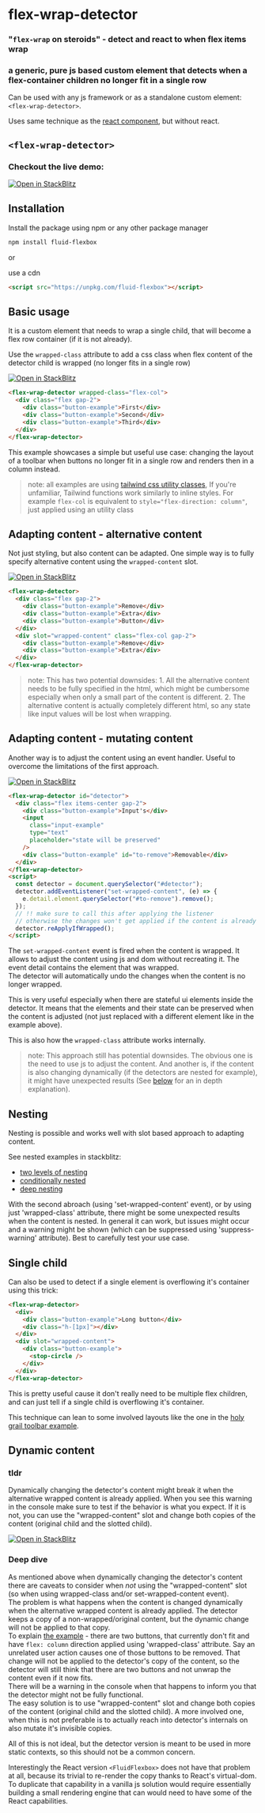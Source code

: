 # flex-wrap-detector

### "`flex-wrap` on steroids" - detect and react to when flex items wrap

### a generic, pure js based custom element that detects when a flex-container children no longer fit in a single row

Can be used with any js framework or as a standalone custom element: `<flex-wrap-detector>`.

Uses same technique as the [react component](https://github.com/arturmarc/fluid-flexbox), but without react.

## `<flex-wrap-detector>`

### Checkout the live demo:

[![Open in StackBlitz](https://developer.stackblitz.com/img/open_in_stackblitz.svg)](https://stackblitz.com/~/github.com/arturmarc/fluid-flexbox?file=src/usage/html-examples/basic-usage.html)

## Installation

Install the package using npm or any other package manager

```bash
npm install fluid-flexbox
```

or

use a cdn

```html
<script src="https://unpkg.com/fluid-flexbox"></script>
```

## Basic usage

It is a custom element that needs to wrap a single child, that will become a flex row container (if it is not already).

Use the `wrapped-class` attribute to add a css class when flex content of the detector child is wrapped (no longer fits in a single row)

[![Open in StackBlitz](https://developer.stackblitz.com/img/open_in_stackblitz_small.svg)](https://stackblitz.com/~/github.com/arturmarc/fluid-flexbox?file=src/usage/html-examples/basic-usage.html)

```html
<flex-wrap-detector wrapped-class="flex-col">
  <div class="flex gap-2">
    <div class="button-example">First</div>
    <div class="button-example">Second</div>
    <div class="button-example">Third</div>
  </div>
</flex-wrap-detector>
```

This example showcases a simple but useful use case: changing the layout of a toolbar when buttons no longer fit in a single row and renders then in a column instead.

> note: all examples are using [tailwind css utility classes](), If you're unfamiliar, Tailwind functions work similarly to inline styles. For example `flex-col` is equivalent to `style="flex-direction: column"`, just applied using an utility class

## Adapting content - alternative content

Not just styling, but also content can be adapted. One simple way is to fully specify alternative content using the `wrapped-content` slot.

[![Open in StackBlitz](https://developer.stackblitz.com/img/open_in_stackblitz_small.svg)](https://stackblitz.com/~/github.com/arturmarc/fluid-flexbox?file=src/usage/html-examples/adapting-content.html)

```html
<flex-wrap-detector>
  <div class="flex gap-2">
    <div class="button-example">Remove</div>
    <div class="button-example">Extra</div>
    <div class="button-example">Button</div>
  </div>
  <div slot="wrapped-content" class="flex-col gap-2">
    <div class="button-example">Remove</div>
    <div class="button-example">Extra</div>
  </div>
</flex-wrap-detector>
```

> note: This has two potential downsides: 1. All the alternative content needs to be fully specified in the html, which might be cumbersome especially when only a small part of the content is different. 2. The alternative content is actually completely different html, so any state like input values will be lost when wrapping.

## Adapting content - mutating content

Another way is to adjust the content using an event handler. Useful to overcome the limitations of the first approach.

[![Open in StackBlitz](https://developer.stackblitz.com/img/open_in_stackblitz_small.svg)](https://stackblitz.com/~/github.com/arturmarc/fluid-flexbox?file=src/usage/html-examples/adapting-content-mutating.html)

```html
<flex-wrap-detector id="detector">
  <div class="flex items-center gap-2">
    <div class="button-example">Input's</div>
    <input
      class="input-example"
      type="text"
      placeholder="state will be preserved"
    />
    <div class="button-example" id="to-remove">Removable</div>
  </div>
</flex-wrap-detector>
<script>
  const detector = document.querySelector("#detector");
  detector.addEventListener("set-wrapped-content", (e) => {
    e.detail.element.querySelector("#to-remove").remove();
  });
  // !! make sure to call this after applying the listener
  // otherwise the changes won't get applied if the content is already wrapped
  detector.reApplyIfWrapped();
</script>
```

The `set-wrapped-content` event is fired when the content is wrapped. It allows to adjust the content using js and dom without recreating it. The event detail contains the element that was wrapped. \
The detector will automatically undo the changes when the content is no longer wrapped.

This is very useful especially when there are stateful ui elements inside the detector. It means that the elements and their state can be preserved when the content is adjusted (not just replaced with a different element like in the example above).

This is also how the `wrapped-class` attribute works internally.

> note: This approach still has potential downsides. The obvious one is the need to use js to adjust the content. And another is, if the content is also changing dynamically (if the detectors are nested for example), it might have unexpected results (See [below](#dynamic-content) for an in depth explanation).

## Nesting

Nesting is possible and works well with slot based approach to adapting content.

See nested examples in stackblitz:

- [two levels of nesting](https://stackblitz.com/~/github.com/arturmarc/fluid-flexbox?file=src/usage/html-examples/two-levels-nesting.html)
- [conditionally nested](https://stackblitz.com/~/github.com/arturmarc/fluid-flexbox?file=src/usage/html-examples/conditionally-nested.html)
- [deep nesting](https://stackblitz.com/~/github.com/arturmarc/fluid-flexbox?file=src/usage/html-examples/deep-nesting.html)

With the second abroach (using 'set-wrapped-content' event), or by using just 'wrapped-class' attribute, there might be some unexpected results when the content is nested. In general it can work, but issues might occur and a warning might be shown (which can be suppressed using 'suppress-warning' attribute). Best to carefully test your use case.

## Single child

Can also be used to detect if a single element is overflowing it's container using this trick:

```html
<flex-wrap-detector>
  <div>
    <div class="button-example">Long button</div>
    <div class="h-[1px]"></div>
  </div>
  <div slot="wrapped-content">
    <div class="button-example">
      <stop-circle />
    </div>
  </div>
</flex-wrap-detector>
```

This is pretty useful cause it don't really need to be multiple flex children, and can just tell if a single child is overflowing it's container.

This technique can lean to some involved layouts like the one in the [holy grail toolbar example](https://github.com/arturmarc/fluid-flexbox/blob/main/src/usage/examples/HolyGrailToolbarExample.tsx).

## Dynamic content

### tldr

Dynamically changing the detector's content might break it when the alternative wrapped content is already applied. When you see this warning in the console make sure to test if the behavior is what you expect. If it is not, you can use the "wrapped-content" slot and change both copies of the content (original child and the slotted child).

[![Open in StackBlitz](https://developer.stackblitz.com/img/open_in_stackblitz.svg)](https://stackblitz.com/~/github.com/arturmarc/fluid-flexbox?file=src/usage/html-examples/dynamic-content.html)

### Deep dive

As mentioned above when dynamically changing the detector's content there are caveats to consider when _not_ using the "wrapped-content" slot (so when using wrapped-class and/or set-wrapped-content event). \
The problem is what happens when the content is changed dynamically when the alternative wrapped content is already applied. The detector keeps a copy of a non-wrapped/original content, but the dynamic change will not be applied to that copy. \
To explain [the example](https://stackblitz.com/~/github.com/arturmarc/fluid-flexbox?file=src/usage/html-examples/dynamic-content.html) - there are two buttons, that currently don't fit and have `flex: column` direction applied using 'wrapped-class' attribute. Say an unrelated user action causes one of those buttons to be removed. That change will not be applied to the detector's copy of the content, so the detector will still think that there are two buttons and not unwrap the content even if it now fits. \
There will be a warning in the console when that happens to inform you that the detector might not be fully functional. \
The easy solution is to use "wrapped-content" slot and change both copies of the content (original child and the slotted child).
A more involved one, when this is not preferable is to actually reach into detector's internals on also mutate it's invisible copies.

All of this is not ideal, but the detector version is meant to be used in more static contexts, so this should not be a common concern.

Interestingly the React version `<FluidFlexbox>` does not have that problem at all, because its trivial to re-render the copy thanks to React's virtual-dom. To duplicate that capability in a vanilla js solution would require essentially building a small rendering engine that can would need to have some of the React capabilities.
